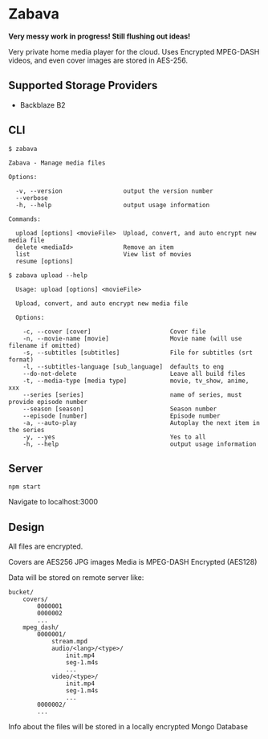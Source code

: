 # Zabava

**Very messy work in progress! Still flushing out ideas!**


Very private home media player for the cloud. 
Uses Encrypted MPEG-DASH videos, and even cover images are stored in AES-256.

## Supported Storage Providers 

* Backblaze B2

## CLI 

```
$ zabava

Zabava - Manage media files

Options:

  -v, --version                 output the version number
  --verbose
  -h, --help                    output usage information

Commands:

  upload [options] <movieFile>  Upload, convert, and auto encrypt new media file
  delete <mediaId>              Remove an item
  list                          View list of movies
  resume [options]
```


```
$ zabava upload --help

  Usage: upload [options] <movieFile>
  
  Upload, convert, and auto encrypt new media file
  
  Options:
  
    -c, --cover [cover]                      Cover file
    -n, --movie-name [movie]                 Movie name (will use filename if omitted)
    -s, --subtitles [subtitles]              File for subtitles (srt format)
    -l, --subtitles-language [sub_language]  defaults to eng
    --do-not-delete                          Leave all build files
    -t, --media-type [media type]            movie, tv_show, anime, xxx
    --series [series]                        name of series, must provide episode number
    --season [season]                        Season number
    --episode [number]                       Episode number
    -a, --auto-play                          Autoplay the next item in the series
    -y, --yes                                Yes to all
    -h, --help                               output usage information

```


## Server

```
npm start
```

Navigate to localhost:3000 


## Design

All files are encrypted. 

Covers are AES256 JPG images
Media is MPEG-DASH Encrypted (AES128)

Data will be stored on remote server like: 

    bucket/
        covers/ 
            0000001
            0000002
            ...
        mpeg_dash/
            0000001/
                stream.mpd
                audio/<lang>/<type>/
                    init.mp4
                    seg-1.m4s 
                    ...
                video/<type>/
                    init.mp4
                    seg-1.m4s 
                    ...
            0000002/
            ...
            
            
Info about the files will be stored in a locally encrypted Mongo Database



